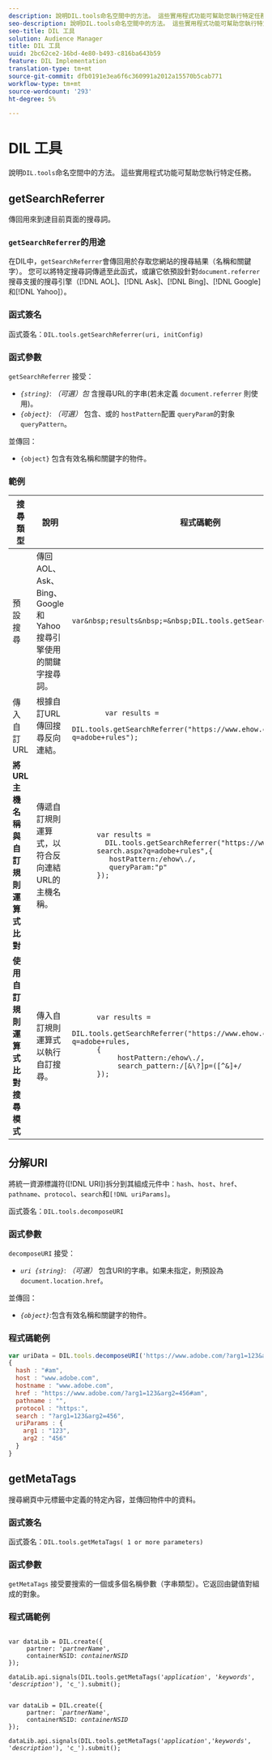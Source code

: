```yaml
---
description: 說明DIL.tools命名空間中的方法。 這些實用程式功能可幫助您執行特定任務。
seo-description: 說明DIL.tools命名空間中的方法。 這些實用程式功能可幫助您執行特定任務。
seo-title: DIL 工具
solution: Audience Manager
title: DIL 工具
uuid: 2bc62ce2-16bd-4e80-b493-c816ba643b59
feature: DIL Implementation
translation-type: tm+mt
source-git-commit: dfb0191e3ea6f6c360991a2012a15570b5cab771
workflow-type: tm+mt
source-wordcount: '293'
ht-degree: 5%

---
```



# DIL 工具

說明`DIL.tools`命名空間中的方法。 這些實用程式功能可幫助您執行特定任務。

<!-- 

c_dil_functions.xml

 -->

## getSearchReferrer

傳回用來到達目前頁面的搜尋詞。

<!-- 

r_dil_get_search_referrer.xml

 -->

### `getSearchReferrer`的用途

在DIL中，`getSearchReferrer`會傳回用於存取您網站的搜尋結果（名稱和關鍵字）。 您可以將特定搜尋詞傳遞至此函式，或讓它依預設針對`document.referrer`搜尋支援的搜尋引擎（[!DNL AOL]、[!DNL Ask]、[!DNL Bing]、[!DNL Google]和[!DNL Yahoo]）。

### 函式簽名

函式簽名：`DIL.tools.getSearchReferrer(uri, initConfig)`

### 函式參數

`getSearchReferrer` 接受：

* *`{string}`*: *（可選）包* 含搜尋URL的字串(若未定義 `document.referrer` 則使用)。
* *`{object}`*: *（可選）* 包含、或的 `hostPattern`配置 `queryParam`的對象 `queryPattern`。

並傳回：

* `{object}` 包含有效名稱和關鍵字的物件。

### 範例

<table id="table_D035276601EC428295E4D619F05BB8D0"> 
 <thead> 
  <tr> 
   <th> 搜尋類型 </th> 
   <th> 說明 </th> 
   <th> 程式碼範例 </th> 
  </tr> 
 </thead>
 <tbody> 
  <tr> 
   <td> 預設搜尋</td> 
   <td> 傳回AOL、Ask、Bing、Google和Yahoo搜尋引擎使用的關鍵字搜尋詞。 </td> 
   <td>
      <code>var&amp;nbsp;results&amp;nbsp;=&amp;nbsp;DIL.tools.getSearchReferrer();</code> 
  </td>
  </tr> 
  <tr> 
   <td>傳入自訂URL</td> 
   <td>根據自訂URL傳回搜尋反向連結。</td> 
   <td> 
  <code>
        var&nbsp;results&nbsp;= 
        DIL.tools.getSearchReferrer("https://www.ehow.com/search.aspx?q=adobe+rules");
  </code>
</td> 
  </tr> 
  <tr> 
   <td> <b>將URL主機名稱與自訂規則運算式比對</b></td> 
   <td> 傳遞自訂規則運算式，以符合反向連結URL的主機名稱。 </td> 
   <td> 
  <code>
      var results = 
        DIL.tools.getSearchReferrer("https://www.ehow.com/
      search.aspx?q=adobe+rules",{ 
      &nbsp;&nbsp;&nbsp;hostPattern:/ehow\./, 
      &nbsp;&nbsp;&nbsp;queryParam:"p" 
      }); 
  </code>
  </td></tr> 
  <tr> 
   <td> <b>使用自訂規則運算式比對搜尋模式</b> </td> 
   <td> 傳入自訂規則運算式以執行自訂搜尋。 </td> 
   <td> 
    <code>
      var&nbsp;results&nbsp;= 
      DIL.tools.getSearchReferrer("https://www.ehow.com/search.aspx?q=adobe+rules,
      {
        &nbsp;&nbsp;&nbsp;hostPattern:/ehow\./, 
        &nbsp;&nbsp;&nbsp;search_pattern:/[&amp;\?]p=([^&amp;]+/ 
      });
    </code>
   </td> 
  </tr> 
 </tbody> 
</table>

## 分解URI

將統一資源標識符([!DNL URI])拆分到其組成元件中：`hash`、`host`、`href`、`pathname`、`protocol`、`search`和`[!DNL uriParams]`。

<!-- 

r_dil_decompose.xml

 -->

函式簽名：`DIL.tools.decomposeURI`

### 函式參數

`decomposeURI` 接受：

* *`uri {string}`*: *（可選）* 包含URI的字串。如果未指定，則預設為`document.location.href`。

並傳回：

* *`{object}`*:包含有效名稱和關鍵字的物件。

### 程式碼範例


```javascript
var uriData = DIL.tools.decomposeURI('https://www.adobe.com/?arg1=123&arg2=456#am'); 
{ 
  hash : "#am", 
  host : "www.adobe.com", 
  hostname : "www.adobe.com", 
  href : "https://www.adobe.com/?arg1=123&arg2=456#am", 
  pathname : "", 
  protocol : "https:", 
  search : "?arg1=123&arg2=456", 
  uriParams : { 
    arg1 : "123", 
    arg2 : "456" 
  } 
}
```

## getMetaTags

搜尋網頁中元標籤中定義的特定內容，並傳回物件中的資料。

<!-- 

r_dil_get_metatags.xml

 -->

### 函式簽名

函式簽名：`DIL.tools.getMetaTags( 1 or more parameters)`

### 函式參數

`getMetaTags` 接受要搜索的一個或多個名稱參數（字串類型）。它返回由鍵值對組成的對象。

### 程式碼範例

<pre class="&ldquo;javascript&rdquo;"><code>
var dataLib = DIL.create({ 
     partner: '<i>partnerName'</i>, 
     containerNSID: <i>containerNSID</i> 
}); 

dataLib.api.signals(DIL.tools.getMetaTags('<i>application</i>', '<i>keywords</i>',  '<i>description</i>'), 'c_').submit();
</code></pre>

<pre><code>
var dataLib = DIL.create({ 
     partner: <i>`partnerName'</i>, 
     containerNSID: <i>containerNSID</i> 
}); 

dataLib.api.signals(DIL.tools.getMetaTags('<i>application</i>','<i>keywords</i>', '<i>description</i>'), 'c_').submit();
</code></pre>
